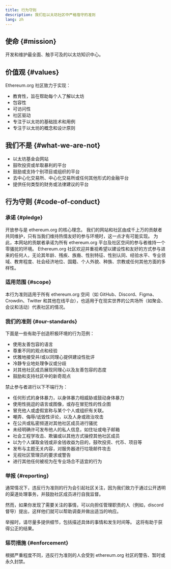 ```yaml
---
title: 行为守则
description: 我们在以太坊社区中严格恪守的准则
lang: zh
---
```


## 使命 {#mission}

开发和维护最全面、触手可及的以太坊知识中心。

## 价值观 {#values}

Ethereum.org 社区致力于实现：

- 教育性，旨在帮助每个人了解以太坊
- 包容性
- 可访问性
- 社区驱动
- 专注于以太坊的基础技术和用例
- 专注于以太坊的概念和设计原则

## 我们不是 {#what-we-are-not}

- 以太坊基金会网站
- 鼓吹投资或牟取暴利的平台
- 鼓励或支持个别项目或组织的平台
- 去中心化交易所、中心化交易所或任何其他形式的金融平台
- 提供任何类型的财务或法律建议的平台

## 行为守则 {#code-of-conduct}

### 承诺 {#pledge}

开放参与是 ethereum.org 的核心理念。 我们的网站和社区由成千上万的贡献者共同维护，只有当我们维持热情友好的参与环境时，这一点才有可能实现。 为此，本网站的贡献者承诺为所有 ethereum.org 平台及社区空间的参与者维持一个零骚扰的环境。 Ethereum.org 社区欢迎并重视希望以建设性和友好的方式参与进来的任何人，无论其年龄、残疾、族裔、性别特征、性别认同、经验水平、专业领域、教育程度、社会经济地位、国籍、个人外貌、种族、宗教或任何其他方面的多样性。

### 适用范围 {#scope}

本行为准则适用于所有 ethereum.org 空间（如 GitHub、Discord、Figma、Crowdin、Twitter 和其他在线平台），也适用于在现实世界的公共场所（如聚会、会议和活动）代表社区的情况。

### 我们的准则 {#our-standards}

下面是一些有助于创造积极环境的行为范例：

- 使用友善包容的语言
- 尊重不同的观点和经验
- 优雅地接受并/或以同理心提供建设性批评
- 冷静专业地处理争议或分歧
- 对其他社区成员展现同理心以及友善包容的态度
- 鼓励和支持社区中的新奇观点

禁止参与者进行以下不端行为：

- 任何形式的身体暴力，以身体暴力相威胁或鼓动身体暴力
- 使用性挑逗的语言或图像，或存在冒犯性的性企图
- 冒充他人或虚假宣称与某个个人或组织有关联。
- 嘲弄、侮辱/诋毁性评论，以及人身或政治攻击
- 在公共或私密频道对其他社区成员进行骚扰
- 未经明确许可发布他人的私人信息，如住址或电子邮箱
- 社会工程学攻击、欺骗或以其他方式操控其他社区成员
- 以为个人谋取金钱或非金钱收益为目的，鼓吹投资、代币、项目等
- 发布与主题无关内容，对服务器进行垃圾邮件攻击
- 无视社区管理员的要求或警告
- 进行其他任何被视为在专业场合不适宜的行为

### 举报 {#reporting}

通常情况下，违反行为准则的行为会引起社区关注，因为我们致力于通过公开透明的渠道处理事务，并鼓励社区成员进行自我监督。

然而，如果你发现了需要关注的事情，可以向担任管理职责的人（例如，discord 督导）提出，这样他们就可以帮助调查并做出适当的响应。

举报时，请尽量多提供细节，包括描述具体的事情和发生时间等。 这将有助于获得公正的结果。

### 惩罚措施 {#enforcement}

根据严重程度不同，违反行为准则的人会受到 ethereum.org 社区的警告、暂时或永久封禁。
